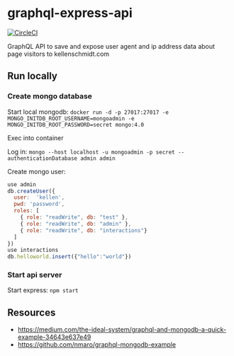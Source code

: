 # graphql-express-api

[![CircleCI](https://circleci.com/gh/kellenschmidt/graphql-express-api.svg?style=svg)](https://circleci.com/gh/kellenschmidt/graphql-express-api)

GraphQL API to save and expose user agent and ip address data about page visitors to kellenschmidt.com

## Run locally

### Create mongo database

Start local mongodb: `docker run -d -p 27017:27017 -e MONGO_INITDB_ROOT_USERNAME=mongoadmin -e MONGO_INITDB_ROOT_PASSWORD=secret mongo:4.0`

Exec into container

Log in: `mongo --host localhost -u mongoadmin -p secret --authenticationDatabase admin admin`

Create mongo user:

```javascript
use admin
db.createUser({
  user:  'kellen',
  pwd: 'password',
  roles: [
    { role: "readWrite", db: "test" },
    { role: "readWrite", db: "admin" },
    { role: "readWrite", db: "interactions"}
  ]
})
use interactions
db.helloworld.insert({"hello":"world"})
```

### Start api server

Start express: `npm start`

## Resources

- https://medium.com/the-ideal-system/graphql-and-mongodb-a-quick-example-34643e637e49
- https://github.com/nmaro/graphql-mongodb-example
